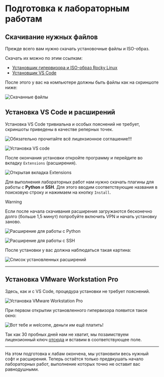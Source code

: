 # Подготовка к лабораторным работам
## Скачивание нужных файлов
Прежде всего вам нужно скачать установочные файлы и ISO-образ.

Скачать их можно по этим ссылкам:
- [Установщик гипервизора и ISO-образ Rocky Linux](https://drive.google.com/drive/folders/1F3HMSls1LDoprFnNyDuAwhaRnjSfKjem)
- [Установщик VS Code](https://code.visualstudio.com/)

После этого у вас на компьютере должны быть файлы как на скриншоте ниже:

![Скачанные файлы](../images/preparation_for_labs/0.0.png)

## Установка VS Code и расширений
Установка VS Code тривиальна и особых пояснений не требует, скриншоты приведены в качестве реперных точек.

![Обязательно прочитайте всё лицензионное соглашение!!!](../images/preparation_for_labs/0.1.png)

![Установка VS code](../images/preparation_for_labs/0.2.png)

После окончания установки откройте программу и перейдите во вкладку `Extensions` (расширения).

![Открытая вкладка Extensions](../images/preparation_for_labs/0.3.png)

Для выполнения лабораторных работ нам нужно скачать плагины для работы с **Python** и **SSH**. Для этого вводим соответствующие названия в поисковую строку и нажимаем на кнопку `Install`.

>[!WARNING]
>Если после начала скачивания расширения загружаются бесконечно долго (больше 1,5 минут) попробуйте включить VPN и начать установку заново.

![Расширение для работы с Python](../images/preparation_for_labs/0.4.png)

![Расширение для работы с SSH](../images/preparation_for_labs/0.5.png)

После установки у вас должна наблюдаться такая картина:

![Список установленных расширений](../images/preparation_for_labs/0.6.png)

---

## Установка VMware Workstation Pro
Здесь, как и с VS Code, процедура установки не требует пояснений.

![Установка VMware Workstation Pro](../images/preparation_for_labs/0.7.png)

При первом открытии установленного гипервизора появится такое окно:

![Вот тебе и welcome, деньги им ещё платить!](../images/preparation_for_labs/0.8.png)

Так как 30 пробных дней нам не хватит, мы позаимствуем лицензионный ключ [отсюда](https://github.com/hegdepavankumar/VMware-Workstation-Pro-17-Licence-Keys) и вставим в соответствующее поле.

---

На этом подготовка к лабам окончена, мы установили весь нужный софт и расширения. Теперь остаётся только предвкушать начало лабораторных работ, выполнение которых точно не оставит вас равнодушными.